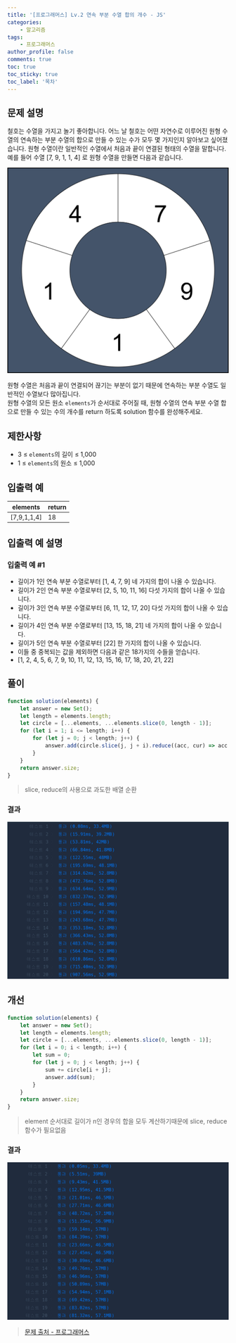 ```yaml
---
title: '[프로그래머스] Lv.2 연속 부분 수열 합의 개수 - JS'
categories:
    - 알고리즘
tags:
    - 프로그래머스
author_profile: false
comments: true
toc: true
toc_sticky: true
toc_label: '목차'
---
```


## 문제 설명

철호는 수열을 가지고 놀기 좋아합니다. 어느 날 철호는 어떤 자연수로 이루어진 원형 수열의 연속하는 부분 수열의 합으로 만들 수 있는 수가 모두 몇 가지인지 알아보고 싶어졌습니다. 원형 수열이란 일반적인 수열에서 처음과 끝이 연결된 형태의 수열을 말합니다. 예를 들어 수열 [7, 9, 1, 1, 4] 로 원형 수열을 만들면 다음과 같습니다.

![desc1](/assets/images/2023/10/14/algorithm-95-desc1.png)

원형 수열은 처음과 끝이 연결되어 끊기는 부분이 없기 때문에 연속하는 부분 수열도 일반적인 수열보다 많아집니다.  
원형 수열의 모든 원소 `elements`가 순서대로 주어질 때, 원형 수열의 연속 부분 수열 합으로 만들 수 있는 수의 개수를 return 하도록 solution 함수를 완성해주세요.

## 제한사항

-   3 ≤ `elements`의 길이 ≤ 1,000
-   1 ≤ `elements`의 원소 ≤ 1,000

## 입출력 예

| elements    | return |
| ----------- | ------ |
| [7,9,1,1,4] | 18     |

## 입출력 예 설명

### 입출력 예 #1

-   길이가 1인 연속 부분 수열로부터 [1, 4, 7, 9] 네 가지의 합이 나올 수 있습니다.
-   길이가 2인 연속 부분 수열로부터 [2, 5, 10, 11, 16] 다섯 가지의 합이 나올 수 있습니다.
-   길이가 3인 연속 부분 수열로부터 [6, 11, 12, 17, 20] 다섯 가지의 합이 나올 수 있습니다.
-   길이가 4인 연속 부분 수열로부터 [13, 15, 18, 21] 네 가지의 합이 나올 수 있습니다.
-   길이가 5인 연속 부분 수열로부터 [22] 한 가지의 합이 나올 수 있습니다.
-   이들 중 중복되는 값을 제외하면 다음과 같은 18가지의 수들을 얻습니다.
-   [1, 2, 4, 5, 6, 7, 9, 10, 11, 12, 13, 15, 16, 17, 18, 20, 21, 22]

## 풀이

```javascript
function solution(elements) {
    let answer = new Set();
    let length = elements.length;
    let circle = [...elements, ...elements.slice(0, length - 1)];
    for (let i = 1; i <= length; i++) {
        for (let j = 0; j < length; j++) {
            answer.add(circle.slice(j, j + i).reduce((acc, cur) => acc + cur));
        }
    }
    return answer.size;
}
```

> slice, reduce의 사용으로 과도한 배열 순환

### 결과

![result1](/assets/images/2023/10/14/algorithm-95-result1.png)

## 개선

```javascript
function solution(elements) {
    let answer = new Set();
    let length = elements.length;
    let circle = [...elements, ...elements.slice(0, length - 1)];
    for (let i = 0; i < length; i++) {
        let sum = 0;
        for (let j = 0; j < length; j++) {
            sum += circle[i + j];
            answer.add(sum);
        }
    }
    return answer.size;
}
```

> element 순서대로 길이가 n인 경우의 합을 모두 계산하기때문에 slice, reduce 함수가 필요없음

### 결과

![result2](/assets/images/2023/10/14/algorithm-95-result2.png)

> [문제 출처 - 프로그래머스](https://school.programmers.co.kr/learn/courses/30/lessons/131701)
